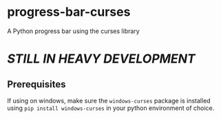 # progress-bar-curses
A Python progress bar using the curses library

# *STILL IN HEAVY DEVELOPMENT*

## Prerequisites
If using on windows, make sure the `windows-curses` package is installed using `pip install
 windows-curses` in your python environment of choice. 
 
 
